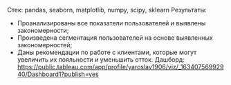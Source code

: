 Стек: pandas, seaborn, matplotlib, numpy, scipy, sklearn
Результаты:
- Проанализированы все показатели пользователей и выявлены закономерности;
- Произведена сегментация пользователей на основе выявленных закономерностей;
- Даны рекомендации по работе с клиентами, которые могут увеличить их лояльности и уменьшить отток. 
Дашборд: https://public.tableau.com/app/profile/yaroslav1906/viz/_16340756992940/Dashboard1?publish=yes
